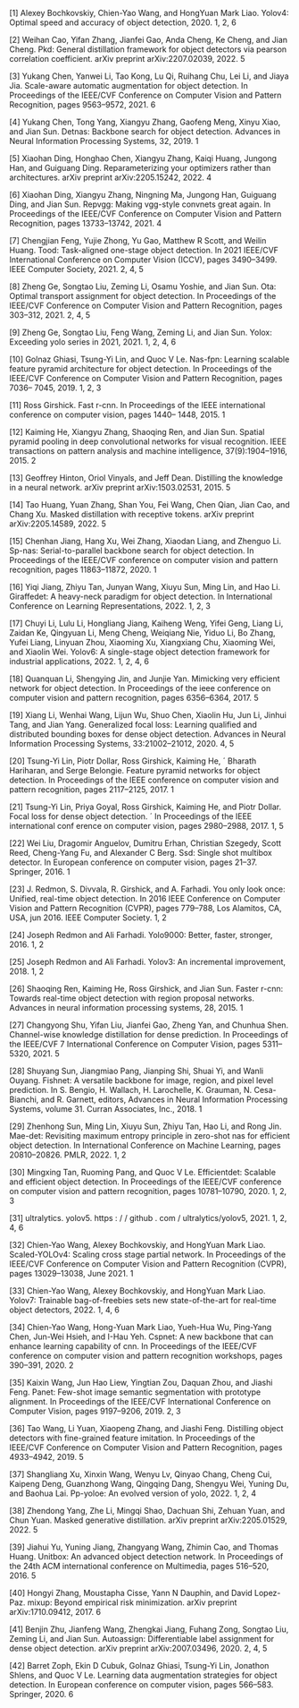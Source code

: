 [1] Alexey Bochkovskiy, Chien-Yao Wang, and HongYuan Mark Liao. Yolov4: Optimal speed and accuracy of
object detection, 2020. 1, 2, 6

[2] Weihan Cao, Yifan Zhang, Jianfei Gao, Anda Cheng, Ke
Cheng, and Jian Cheng. Pkd: General distillation framework
for object detectors via pearson correlation coefficient. arXiv
preprint arXiv:2207.02039, 2022. 5

[3] Yukang Chen, Yanwei Li, Tao Kong, Lu Qi, Ruihang Chu,
Lei Li, and Jiaya Jia. Scale-aware automatic augmentation
for object detection. In Proceedings of the IEEE/CVF
Conference on Computer Vision and Pattern Recognition,
pages 9563–9572, 2021. 6

[4] Yukang Chen, Tong Yang, Xiangyu Zhang, Gaofeng Meng,
Xinyu Xiao, and Jian Sun. Detnas: Backbone search for
object detection. Advances in Neural Information Processing
Systems, 32, 2019. 1

[5] Xiaohan Ding, Honghao Chen, Xiangyu Zhang, Kaiqi
Huang, Jungong Han, and Guiguang Ding. Reparameterizing your optimizers rather than architectures.
arXiv preprint arXiv:2205.15242, 2022. 4

[6] Xiaohan Ding, Xiangyu Zhang, Ningning Ma, Jungong Han,
Guiguang Ding, and Jian Sun. Repvgg: Making vgg-style
convnets great again. In Proceedings of the IEEE/CVF
Conference on Computer Vision and Pattern Recognition,
pages 13733–13742, 2021. 4

[7] Chengjian Feng, Yujie Zhong, Yu Gao, Matthew R Scott,
and Weilin Huang. Tood: Task-aligned one-stage object
detection. In 2021 IEEE/CVF International Conference on
Computer Vision (ICCV), pages 3490–3499. IEEE Computer
Society, 2021. 2, 4, 5

[8] Zheng Ge, Songtao Liu, Zeming Li, Osamu Yoshie, and Jian
Sun. Ota: Optimal transport assignment for object detection.
In Proceedings of the IEEE/CVF Conference on Computer
Vision and Pattern Recognition, pages 303–312, 2021. 2, 4,
5

[9] Zheng Ge, Songtao Liu, Feng Wang, Zeming Li, and Jian
Sun. Yolox: Exceeding yolo series in 2021, 2021. 1, 2, 4, 6

[10] Golnaz Ghiasi, Tsung-Yi Lin, and Quoc V Le. Nas-fpn:
Learning scalable feature pyramid architecture for object
detection. In Proceedings of the IEEE/CVF Conference
on Computer Vision and Pattern Recognition, pages 7036–
7045, 2019. 1, 2, 3

[11] Ross Girshick. Fast r-cnn. In Proceedings of the IEEE
international conference on computer vision, pages 1440–
1448, 2015. 1

[12] Kaiming He, Xiangyu Zhang, Shaoqing Ren, and Jian Sun.
Spatial pyramid pooling in deep convolutional networks for
visual recognition. IEEE transactions on pattern analysis
and machine intelligence, 37(9):1904–1916, 2015. 2

[13] Geoffrey Hinton, Oriol Vinyals, and Jeff Dean. Distilling
the knowledge in a neural network. arXiv preprint
arXiv:1503.02531, 2015. 5

[14] Tao Huang, Yuan Zhang, Shan You, Fei Wang, Chen Qian,
Jian Cao, and Chang Xu. Masked distillation with receptive
tokens. arXiv preprint arXiv:2205.14589, 2022. 5

[15] Chenhan Jiang, Hang Xu, Wei Zhang, Xiaodan Liang, and
Zhenguo Li. Sp-nas: Serial-to-parallel backbone search
for object detection. In Proceedings of the IEEE/CVF
conference on computer vision and pattern recognition,
pages 11863–11872, 2020. 1

[16] Yiqi Jiang, Zhiyu Tan, Junyan Wang, Xiuyu Sun, Ming
Lin, and Hao Li. Giraffedet: A heavy-neck paradigm for
object detection. In International Conference on Learning
Representations, 2022. 1, 2, 3

[17] Chuyi Li, Lulu Li, Hongliang Jiang, Kaiheng Weng, Yifei
Geng, Liang Li, Zaidan Ke, Qingyuan Li, Meng Cheng,
Weiqiang Nie, Yiduo Li, Bo Zhang, Yufei Liang, Linyuan
Zhou, Xiaoming Xu, Xiangxiang Chu, Xiaoming Wei, and
Xiaolin Wei. Yolov6: A single-stage object detection
framework for industrial applications, 2022. 1, 2, 4, 6

[18] Quanquan Li, Shengying Jin, and Junjie Yan. Mimicking
very efficient network for object detection. In Proceedings
of the ieee conference on computer vision and pattern
recognition, pages 6356–6364, 2017. 5

[19] Xiang Li, Wenhai Wang, Lijun Wu, Shuo Chen, Xiaolin Hu,
Jun Li, Jinhui Tang, and Jian Yang. Generalized focal loss:
Learning qualified and distributed bounding boxes for dense
object detection. Advances in Neural Information Processing
Systems, 33:21002–21012, 2020. 4, 5

[20] Tsung-Yi Lin, Piotr Dollar, Ross Girshick, Kaiming He, ´
Bharath Hariharan, and Serge Belongie. Feature pyramid
networks for object detection. In Proceedings of the IEEE
conference on computer vision and pattern recognition,
pages 2117–2125, 2017. 1

[21] Tsung-Yi Lin, Priya Goyal, Ross Girshick, Kaiming He,
and Piotr Dollar. Focal loss for dense object detection. ´
In Proceedings of the IEEE international conf
erence on
computer vision, pages 2980–2988, 2017. 1, 5

[22] Wei Liu, Dragomir Anguelov, Dumitru Erhan, Christian
Szegedy, Scott Reed, Cheng-Yang Fu, and Alexander C
Berg. Ssd: Single shot multibox detector. In European
conference on computer vision, pages 21–37. Springer, 2016.
1

[23] J. Redmon, S. Divvala, R. Girshick, and A. Farhadi. You
only look once: Unified, real-time object detection. In
2016 IEEE Conference on Computer Vision and Pattern
Recognition (CVPR), pages 779–788, Los Alamitos, CA,
USA, jun 2016. IEEE Computer Society. 1, 2

[24] Joseph Redmon and Ali Farhadi. Yolo9000: Better, faster,
stronger, 2016. 1, 2

[25] Joseph Redmon and Ali Farhadi. Yolov3: An incremental
improvement, 2018. 1, 2

[26] Shaoqing Ren, Kaiming He, Ross Girshick, and Jian
Sun. Faster r-cnn: Towards real-time object detection with
region proposal networks. Advances in neural information
processing systems, 28, 2015. 1

[27] Changyong Shu, Yifan Liu, Jianfei Gao, Zheng Yan,
and Chunhua Shen. Channel-wise knowledge distillation
for dense prediction. In Proceedings of the IEEE/CVF
7
International Conference on Computer Vision, pages 5311–
5320, 2021. 5

[28] Shuyang Sun, Jiangmiao Pang, Jianping Shi, Shuai Yi,
and Wanli Ouyang. Fishnet: A versatile backbone for
image, region, and pixel level prediction. In S. Bengio,
H. Wallach, H. Larochelle, K. Grauman, N. Cesa-Bianchi,
and R. Garnett, editors, Advances in Neural Information
Processing Systems, volume 31. Curran Associates, Inc.,
2018. 1

[29] Zhenhong Sun, Ming Lin, Xiuyu Sun, Zhiyu Tan, Hao
Li, and Rong Jin. Mae-det: Revisiting maximum entropy
principle in zero-shot nas for efficient object detection.
In International Conference on Machine Learning, pages
20810–20826. PMLR, 2022. 1, 2

[30] Mingxing Tan, Ruoming Pang, and Quoc V Le. Efficientdet:
Scalable and efficient object detection. In Proceedings of
the IEEE/CVF conference on computer vision and pattern
recognition, pages 10781–10790, 2020. 1, 2, 3

[31] ultralytics. yolov5. https : / / github . com /
ultralytics/yolov5, 2021. 1, 2, 4, 6

[32] Chien-Yao Wang, Alexey Bochkovskiy, and HongYuan Mark Liao. Scaled-YOLOv4: Scaling cross
stage partial network. In Proceedings of the IEEE/CVF
Conference on Computer Vision and Pattern Recognition
(CVPR), pages 13029–13038, June 2021. 1

[33] Chien-Yao Wang, Alexey Bochkovskiy, and HongYuan Mark Liao. Yolov7: Trainable bag-of-freebies sets
new state-of-the-art for real-time object detectors, 2022. 1,
4, 6

[34] Chien-Yao Wang, Hong-Yuan Mark Liao, Yueh-Hua Wu,
Ping-Yang Chen, Jun-Wei Hsieh, and I-Hau Yeh. Cspnet: A
new backbone that can enhance learning capability of cnn.
In Proceedings of the IEEE/CVF conference on computer
vision and pattern recognition workshops, pages 390–391,
2020. 2

[35] Kaixin Wang, Jun Hao Liew, Yingtian Zou, Daquan
Zhou, and Jiashi Feng. Panet: Few-shot image semantic
segmentation with prototype alignment. In Proceedings
of the IEEE/CVF International Conference on Computer
Vision, pages 9197–9206, 2019. 2, 3

[36] Tao Wang, Li Yuan, Xiaopeng Zhang, and Jiashi Feng. Distilling object detectors with fine-grained feature imitation.
In Proceedings of the IEEE/CVF Conference on Computer
Vision and Pattern Recognition, pages 4933–4942, 2019. 5

[37] Shangliang Xu, Xinxin Wang, Wenyu Lv, Qinyao Chang,
Cheng Cui, Kaipeng Deng, Guanzhong Wang, Qingqing
Dang, Shengyu Wei, Yuning Du, and Baohua Lai. Pp-yoloe:
An evolved version of yolo, 2022. 1, 2, 4

[38] Zhendong Yang, Zhe Li, Mingqi Shao, Dachuan Shi, Zehuan
Yuan, and Chun Yuan. Masked generative distillation. arXiv
preprint arXiv:2205.01529, 2022. 5

[39] Jiahui Yu, Yuning Jiang, Zhangyang Wang, Zhimin Cao, and
Thomas Huang. Unitbox: An advanced object detection
network. In Proceedings of the 24th ACM international
conference on Multimedia, pages 516–520, 2016. 5

[40] Hongyi Zhang, Moustapha Cisse, Yann N Dauphin,
and David Lopez-Paz. mixup: Beyond empirical risk
minimization. arXiv preprint arXiv:1710.09412, 2017. 6

[41] Benjin Zhu, Jianfeng Wang, Zhengkai Jiang, Fuhang Zong,
Songtao Liu, Zeming Li, and Jian Sun. Autoassign:
Differentiable label assignment for dense object detection.
arXiv preprint arXiv:2007.03496, 2020. 2, 4, 5

[42] Barret Zoph, Ekin D Cubuk, Golnaz Ghiasi, Tsung-Yi
Lin, Jonathon Shlens, and Quoc V Le. Learning data
augmentation strategies for object detection. In European
conference on computer vision, pages 566–583. Springer,
2020. 6